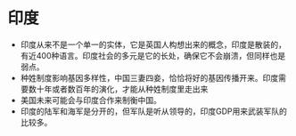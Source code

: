 # 印度

- 印度从来不是一个单一的实体，它是英国人构想出来的概念，印度是散装的，有近400种语言。印度社会的多元是它的长处，确保它不会崩溃，但同样也是弱点。
- 种姓制度影响基因多样性，中国三妻四妾，恰恰将好的基因传播开来。印度需要数十年或者数百年的演化，才能从种姓制度里走出来
- 美国未来可能会与印度合作来制衡中国。
- 印度的陆军和海军是分开的，但军队是听从领导的，印度GDP用来武装军队的比较多。